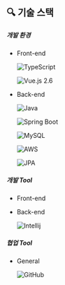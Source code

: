 ## 🔍 기술 스택

##### 개발 환경

- Front-end

  ![TypeScript](http://img.shields.io/badge/-TypeScript_4.1-3178C6?logo=TypeScript&logoColor=fff) 

  ![Vue.js 2.6](http://img.shields.io/badge/-Vue.js_2.6-47C08D?logo=vue.js&logoColor=fff) 

- Back-end

  ![Java](https://img.shields.io/badge/Java_11.0.1-ED8B00?logo=java&logoColor=white)  

  ![Spring Boot](https://img.shields.io/badge/Spring_Boot_2.4.4-6DB33F?&logo=spring&logoColor=white) 

  ![MySQL](https://img.shields.io/badge/MySQL_8.0.23-3A79A3?&logo=mysql&logoColor=white) 
  
  ![AWS](https://img.shields.io/badge/AWS-EC690E?&logo=amazon-aws&logoColor=white) 
  
  ![JPA](https://img.shields.io/badge/JPA_2.1-B4A981?&logo=hibernate&logoColor=white) 

##### 개발 Tool

- Front-end

- Back-end

  ![Intellij](https://img.shields.io/badge/Intellij_IDEA_2021.1-CD3F72?&logo=jetbrains&logoColor=white) 

##### 협업 Tool

- General

  ![GitHub](https://img.shields.io/badge/GitHub-777777?&logo=github&logoColor=white) 
